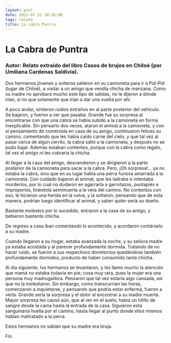 ```yaml
---
layout: post
date: 2021-07-31 20:26:00
tags: relato
title: La cabra Puntra
---
```


# La Cabra de Puntra

### Autor: Relato extraido del libro Casos de brujos en Chiloé (por Umiliana Cardenas Saldivia).

Dos hermanos jóvenes y solteros salieron en su camioneta para ir a
Pid-Pid (lugar de Chiloé), a visitar a un amigo que vendía chicha de
manzana. Como su madre no aprobara mucho este tipo de salidas, no le
dijeron a dónde irían, si no que solamente que irían a dar una vuelta
por ahí.

A poco andar, sintieron ruidos extraños en al parte posterior del
vehículo. Se bajaron, y fueron a ver que pasaba. Grande fue su sorpresa
al encontrarse con que una cabra se había subido a la camioneta en
forma inexplicable. Sin pensarlo dos veces, ataron el animal a la
camioneta, y con el pensamiento de comérsela en casa de su amigo,
continuaron felices su camino, comentando que les había caído carne del
cielo, y que tal vez al pasar cerca de algún cerrito, la cabra saltó a
la camioneta, y después no se pudo bajar. Además estaban contentos,
porque con la cabra como regalo, tal vez el amigo ni les cobraría la
chicha.

Al llegar a la casa del amigo, descendieron y se dirigieron a la parte
posterior de la camioneta para sacar a la cabra. Pero, ¡Oh sorpresa!...
ya no estaba la cabra, sino que en su lugar había una perra furiosa
amarrada a la camioneta. Con cuidado bajaron al animal, que les ladraba
e intentaba morderlos, por lo cual no dudaron en agarrarla a
garrotazos, puntapiés e improperios, tirándola semimuerta a la vera del
camino. No contentos con eso, le hicieron una herida en la vulva, y la
soltaron, pensando que de esta manera, podrían luego identificar al
animal, y saber quién sería su dueño.

Bastante molestos por lo sucedido, entraron a la casa de su amigo, y
bebieron bastante chicha.

De regreso a casa iban comentando lo acontecido, y acordaron contárselo
a su madre.

Cuando llegaron a su hogar, estaba avanzada la noche, y su señora madre
ya estaba acostada y al parecer profundamente dormida. Tratando de no
hacer ruido, se fueron a sus respectivos dormitorios quedándose también
profundamente dormidos, producto de haber consumido tanta chicha.

Al día siguiente, los hermanos se levantaron, y les llamó mucho la
atención que mamá no estaba todavía en pie; cosa muy rara, pues la
mujer era una persona muy madrugadora. Pensaron que tal vez estaría
algo cansada, así que no la molestaron. Sin embargo, como transcurrían
las horas, comenzaron a inquietarse, y pensando que podría estar
enferma, fueron a verla. Grande sería la sorpresa y el dolor al
encontrar a su madre muerta. Mayor sorpresa les causó aún, que al ver
en el suelo, había un hilillo de sangre desde la cama hasta la entrada
de la casa. Siguieron esta sanguinaria huella por el camino, hasta
llegar al punto donde ellos mismos habían maltratado a la perra.

Estos hermanos no sabían que su madre era bruja.

Fin.
